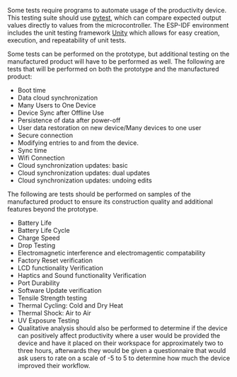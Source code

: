 Some tests require programs to automate usage of the productivity device. This testing suite should use [pytest](https://docs.pytest.org/en/stable/), which can compare expected output values directly to values from the microcontroller.
The ESP-IDF environment includes the unit testing framework [Unity](https://github.com/ThrowTheSwitch/Unity) which allows for easy creation, execution, and repeatability of unit tests.

Some tests can be performed on the prototype, but additional testing on the manufactured product will have to be performed as well.
The following are tests that will be performed on both the prototype and the manufactured product:

- Boot time
- Data cloud synchronization
- Many Users to One Device
- Device Sync after Offline Use
- Persistence of data after power-off
- User data restoration on new device/Many devices to one user
- Secure connection
- Modifying entries to and from the device.
- Sync time 
- Wifi Connection
- Cloud synchronization updates: basic
- Cloud synchronization updates: dual updates
- Cloud synchronization updates: undoing edits

The following are tests should be performed on samples of the manufactured product to ensure its construction quality and additional features beyond the prototype.

- Battery Life
- Battery Life Cycle
- Charge Speed
- Drop Testing
- Electromagnetic interference and electromagentic compatability
- Factory Reset verification
- LCD functionality Verification
- Haptics and Sound functionality Verification
- Port Durability
- Software Update verification
- Tensile Strength testing
- Thermal Cycling: Cold and Dry Heat
- Thermal Shock: Air to Air
- UV Exposure Testing
- Qualitative analysis should also be performed to determine if the device can positively affect productivity where a user would be provided the device and have it placed on their workspace for approximately two to three hours, afterwards they would be given a questionnaire that would ask users to rate on a scale of -5 to 5 to determine how much the device improved their workflow.
